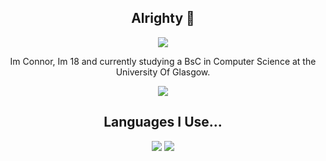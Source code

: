 


<H2 align="center">
Alrighty 👋
</h2>
<p align="center">
<img src="https://profile-counter.glitch.me/ConnorCampagnaDeveloper/count.svg">
</p>
 
 <p align="center">Im Connor, Im 18 and currently studying a BsC in Computer Science at the University Of Glasgow.</p> 
 
 <p align="center">
	<img src="https://github-readme-stats.vercel.app/api/?username=ConnorCampagnaDeveloper&show_icons=true&title_color=3380C4&icon_color=3380C4&text_color=edf2f7&bg_color=151515"></img>
</p>

<H2 align="center">
Languages I Use...
</h2>

 <p align="center">
	<img src="https://icons.iconarchive.com/icons/cornmanthe3rd/plex/256/Other-python-icon.png"></img>
 <img src="https://developer.apple.com/assets/elements/icons/swiftui/swiftui-128x128_2x.png"></img>
 </p>
 
